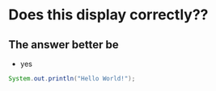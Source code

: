 Does this display correctly??
==============================

The answer better be
-----
 - yes

```Java
System.out.println("Hello World!");
```